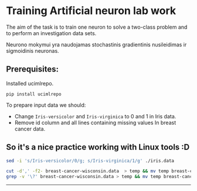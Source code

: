 # Training Artificial neuron lab work


The aim of the task is to train one neuron to solve a two-class problem and to perform an investigation
data sets.

Neurono mokymui yra naudojamas stochastinis gradientinis nusileidimas ir sigmoidinis neuronas.

## Prerequisites:
Installed ucimlrepo.
```
pip install ucimlrepo
``` 
To prepare input data we should: 
- Change `Iris-versicolor` and `Iris-virginica` to 0 and 1 in Iris data.
- Remove id column and all lines containing missing values In breast cancer data.

So it's a nice practice working with Linux tools :D
----
```sh
sed -i 's/Iris-versicolor/0/g; s/Iris-virginica/1/g' ./iris.data
```

```sh
cut -d',' -f2- breast-cancer-wisconsin.data  > temp && mv temp breast-cancer-wisconsin.data;
grep -v '\?' breast-cancer-wisconsin.data > temp && mv temp breast-cancer-wisconsin.data
 ```
---

